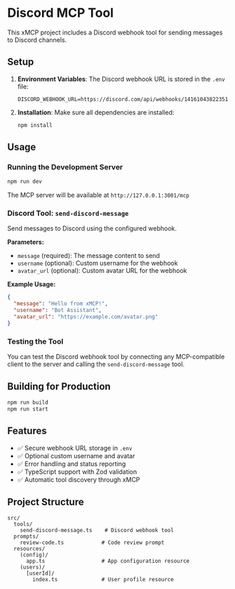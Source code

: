 # Discord MCP Tool

This xMCP project includes a Discord webhook tool for sending messages to Discord channels.

## Setup

1. **Environment Variables**: The Discord webhook URL is stored in the `.env` file:
   ```
   DISCORD_WEBHOOK_URL=https://discord.com/api/webhooks/1416104382235148358/vetPtCScxbBecQC6n5yP8QL5f2koNhALPRJ2tTaUiPf_MsJ8YYSZtEwwnf4YKFKvdhvg
   ```

2. **Installation**: Make sure all dependencies are installed:
   ```bash
   npm install
   ```

## Usage

### Running the Development Server

```bash
npm run dev
```

The MCP server will be available at `http://127.0.0.1:3001/mcp`

### Discord Tool: `send-discord-message`

Send messages to Discord using the configured webhook.

**Parameters:**
- `message` (required): The message content to send
- `username` (optional): Custom username for the webhook
- `avatar_url` (optional): Custom avatar URL for the webhook

**Example Usage:**

```json
{
  "message": "Hello from xMCP!",
  "username": "Bot Assistant",
  "avatar_url": "https://example.com/avatar.png"
}
```

### Testing the Tool

You can test the Discord webhook tool by connecting any MCP-compatible client to the server and calling the `send-discord-message` tool.

## Building for Production

```bash
npm run build
npm run start
```

## Features

- ✅ Secure webhook URL storage in `.env`
- ✅ Optional custom username and avatar
- ✅ Error handling and status reporting
- ✅ TypeScript support with Zod validation
- ✅ Automatic tool discovery through xMCP

## Project Structure

```
src/
  tools/
    send-discord-message.ts    # Discord webhook tool
  prompts/
    review-code.ts            # Code review prompt
  resources/
    (config)/
      app.ts                  # App configuration resource
    (users)/
      [userId]/
        index.ts              # User profile resource
```